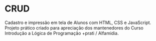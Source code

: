 # CRUD 
Cadastro e impressão em tela de Alunos com HTML, CSS e JavaScript.
Projeto prático criado para apreciação dos mantenedores do Curso Introdução a Lógica de Programação +prati / Alfamidia.
